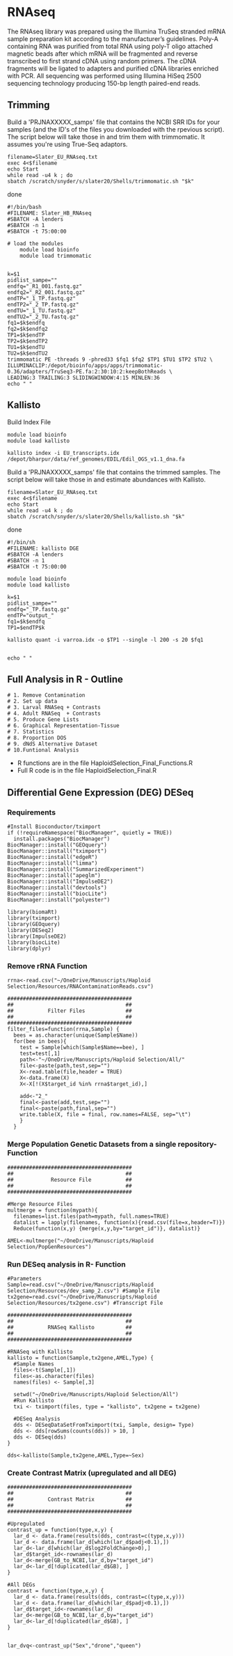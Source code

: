 # RNAseq

The RNAseq library was prepared using the Illumina TruSeq stranded mRNA sample preparation kit according to the manufacturer’s guidelines. Poly-A containing RNA was purified from total RNA using poly-T oligo attached magnetic beads after which mRNA will be fragmented and reverse transcribed to first strand cDNA using random primers. The cDNA fragments will be ligated to adapters and purified cDNA libraries enriched with PCR. All sequencing was performed using Illumina HiSeq 2500 sequencing technology producing 150-bp length paired-end reads.

## Trimming
Build a 'PRJNAXXXXX_samps' file that contains the NCBI SRR IDs for your samples (and the ID's of the files you downloaded with the rpevious script). The script below will take those in and trim them with trimmomatic. It assumes you're using True-Seq adaptors.

```
filename=Slater_EU_RNAseq.txt 
exec 4<$filename
echo Start
while read -u4 k ; do
sbatch /scratch/snyder/s/slater20/Shells/trimmomatic.sh "$k"
```
done 

```
#!/bin/bash
#FILENAME: Slater_HB_RNAseq
#SBATCH -A lenders
#SBATCH -n 1
#SBATCH -t 75:00:00

# load the modules
	module load bioinfo
	module load trimmomatic


k=$1
pidlist_sampe=""
endfq="_R1_001.fastq.gz"
endfq2="_R2_001.fastq.gz"
endTP="_1_TP.fastq.gz"
endTP2="_2_TP.fastq.gz"
endTU="_1_TU.fastq.gz"
endTU2="_2_TU.fastq.gz"
fq1=$k$endfq
fq2=$k$endfq2
TP1=$k$endTP
TP2=$k$endTP2
TU1=$k$endTU
TU2=$k$endTU2
trimmomatic PE -threads 9 -phred33 $fq1 $fq2 $TP1 $TU1 $TP2 $TU2 \
ILLUMINACLIP:/depot/bioinfo/apps/apps/trimmomatic-0.36/adapters/TruSeq3-PE.fa:2:30:10:2:keepBothReads \
LEADING:3 TRAILING:3 SLIDINGWINDOW:4:15 MINLEN:36
echo " "
```


## Kallisto
Build Index File

```
module load bioinfo
module load kallisto

kallisto index -i EU_transcripts.idx /depot/bharpur/data/ref_genomes/EDIL/Edil_OGS_v1.1_dna.fa
```

Build a 'PRJNAXXXXX_samps' file that contains the trimmed samples. The script below will take those in and estimate abundances with Kallisto. 

```
filename=Slater_EU_RNAseq.txt 
exec 4<$filename
echo Start
while read -u4 k ; do
sbatch /scratch/snyder/s/slater20/Shells/kallisto.sh "$k"
```

done

```
#!/bin/sh
#FILENAME: kallisto DGE
#SBATCH -A lenders
#SBATCH -n 1
#SBATCH -t 75:00:00

module load bioinfo
module load kallisto

k=$1
pidlist_sampe=""
endfq="_TP.fastq.gz"
endTP="output_"
fq1=$k$endfq
TP1=$endTP$k

kallisto quant -i varroa.idx -o $TP1 --single -l 200 -s 20 $fq1


echo " "
```


## Full Analysis in R - Outline
```
# 1. Remove Contamination
# 2. Set up data
# 3. Larval RNASeq + Contrasts
# 4. Adult RNASeq  + Contrasts
# 5. Produce Gene Lists
# 6. Graphical Representation-Tissue
# 7. Statistics
# 8. Proportion DOS 
# 9. dNdS Alternative Dataset 
# 10.Funtional Analysis
```
- R functions are in the file HaploidSelection_Final_Functions.R
- Full R code is in the file HaploidSelection_Final.R

## Differential Gene Expression (DEG) DESeq
### Requirements

```
#Install Bioconductor/tximport
if (!requireNamespace("BiocManager", quietly = TRUE))
  install.packages("BiocManager")
BiocManager::install("GEOquery")
BiocManager::install("tximport")
BiocManager::install("edgeR")
BiocManager::install("limma")
BiocManager::install("SummarizedExperiment")
BiocManager::install("apeglm")
BiocManager::install("ImpulseDE2")
BiocManager::install("devtools")
BiocManager::install("biocLite")
BiocManager::install("polyester")

library(biomaRt)
library(tximport)
library(GEOquery)
library(DESeq2)
library(ImpulseDE2)
library(biocLite)
library(dplyr)
```
### Remove rRNA Function
```
rrna<-read.csv("~/OneDrive/Manuscripts/Haploid Selection/Resources/RNAContaminationReads.csv")
```

```
########################################
##                                    ##
##           Filter Files             ##
##                                    ##
########################################
filter_files=function(rrna,Sample) {
  bees = as.character(unique(Sample$Name))
  for(bee in bees){
    test = Sample[which(Sample$Name==bee), ]
    test=test[,1]
    path<-"~/OneDrive/Manuscripts/Haploid Selection/All/"
    file<-paste(path,test,sep="")
    X<-read.table(file,header = TRUE)
    X<-data.frame(X)
    X<-X[!(X$target_id %in% rrna$target_id),]
    
    add<-"2_"
    final<-paste(add,test,sep="")
    final<-paste(path,final,sep="")
    write.table(X, file = final, row.names=FALSE, sep="\t")
    }
  }
```

### Merge Population Genetic Datasets from a single repository- Function

```
########################################
##                                    ##
##            Resource File           ##
##                                    ##
########################################

#Merge Resource Files
multmerge = function(mypath){
  filenames=list.files(path=mypath, full.names=TRUE)
  datalist = lapply(filenames, function(x){read.csv(file=x,header=T)})
  Reduce(function(x,y) {merge(x,y,by="target_id")}, datalist)}

AMEL<-multmerge("~/OneDrive/Manuscripts/Haploid Selection/PopGenResources")

```
### Run DESeq analysis in R- Function

```
#Parameters
Sample=read.csv("~/OneDrive/Manuscripts/Haploid Selection/Resources/dev_samp_2.csv") #Sample File 
tx2gene=read.csv("~/OneDrive/Manuscripts/Haploid Selection/Resources/tx2gene.csv") #Transcript File 

########################################
##                                    ##
##           RNASeq Kallisto          ##
##                                    ##
########################################

#RNASeq with Kallisto
kallisto = function(Sample,tx2gene,AMEL,Type) {
  #Sample Names
  files<-t(Sample[,1])
  files<-as.character(files)
  names(files) <- Sample[,3]
  
  setwd("~/OneDrive/Manuscripts/Haploid Selection/All")
  #Run Kallisto
  txi <- tximport(files, type = "kallisto", tx2gene = tx2gene)
  
  #DESeq Analysis
  dds <- DESeqDataSetFromTximport(txi, Sample, design= Type)
  dds <- dds[rowSums(counts(dds)) > 10, ]
  dds <- DESeq(dds)
}

dds<-kallisto(Sample,tx2gene,AMEL,Type=~Sex)
```
### Create Contrast Matrix (upregulated and all DEG)

```
########################################
##                                    ##
##           Contrast Matrix          ##
##                                    ##
########################################

#Upregulated
contrast_up = function(type,x,y) {
  lar_d <- data.frame(results(dds, contrast=c(type,x,y)))
  lar_d <- data.frame(lar_d[which(lar_d$padj<0.1),])
  lar_d<-lar_d[which(lar_d$log2FoldChange>0),]
  lar_d$target_id<-rownames(lar_d)
  lar_d<-merge(GB_to_NCBI,lar_d,by="target_id")
  lar_d<-lar_d[!duplicated(lar_d$GB), ]
}
  
#All DEGs
contrast = function(type,x,y) {
  lar_d <- data.frame(results(dds, contrast=c(type,x,y)))
  lar_d <- data.frame(lar_d[which(lar_d$padj<0.1),])
  lar_d$target_id<-rownames(lar_d)
  lar_d<-merge(GB_to_NCBI,lar_d,by="target_id")
  lar_d<-lar_d[!duplicated(lar_d$GB), ]
}


lar_dvq<-contrast_up("Sex","drone","queen")
```

```
